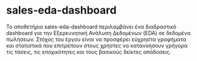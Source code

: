 # sales-eda-dashboard
Το αποθετήριο sales-eda-dashboard περιλαμβάνει ένα διαδραστικό dashboard για την Εξερευνητική Ανάλυση Δεδομένων (EDA) σε δεδομένα πωλήσεων. Στόχος του έργου είναι να προσφέρει εύχρηστα γραφήματα και στατιστικά που επιτρέπουν στους χρήστες να κατανοήσουν γρήγορα τις τάσεις, τις εποχικότητες και τους βασικούς δείκτες απόδοσεις.
